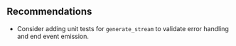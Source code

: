 ## Recommendations
- Consider adding unit tests for `generate_stream` to validate error handling and end event emission.
